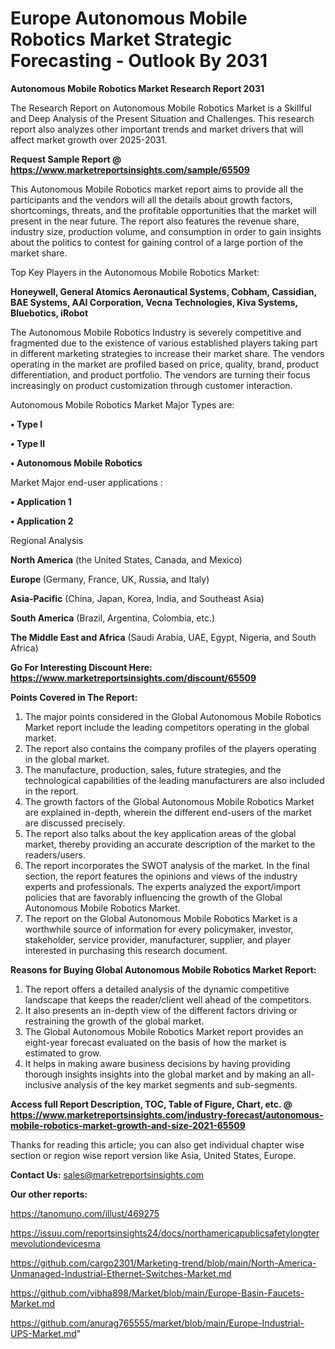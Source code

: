 # Europe Autonomous Mobile Robotics Market Strategic Forecasting - Outlook By 2031

<strong>Autonomous Mobile Robotics Market Research Report 2031</strong>

The Research Report on Autonomous Mobile Robotics Market is a Skillful and Deep Analysis of the Present Situation and Challenges. This research report also analyzes other important trends and market drivers that will affect market growth over 2025-2031.

<strong>Request Sample Report @ <a href=https://www.marketreportsinsights.com/sample/65509>https://www.marketreportsinsights.com/sample/65509</a></strong>

This Autonomous Mobile Robotics market report aims to provide all the participants and the vendors will all the details about growth factors, shortcomings, threats, and the profitable opportunities that the market will present in the near future. The report also features the revenue share, industry size, production volume, and consumption in order to gain insights about the politics to contest for gaining control of a large portion of the market share.

Top Key Players in the Autonomous Mobile Robotics Market:

<strong>Honeywell, General Atomics Aeronautical Systems, Cobham, Cassidian, BAE Systems, AAI Corporation, Vecna Technologies, Kiva Systems, Bluebotics, iRobot</strong>

The Autonomous Mobile Robotics Industry is severely competitive and fragmented due to the existence of various established players taking part in different marketing strategies to increase their market share. The vendors operating in the market are profiled based on price, quality, brand, product differentiation, and product portfolio. The vendors are turning their focus increasingly on product customization through customer interaction.

Autonomous Mobile Robotics Market Major Types are:

<strong>• Type I

• Type II

• Autonomous Mobile Robotics</strong>

Market Major end-user applications :

<strong>• Application 1

• Application 2</strong>

Regional Analysis

</u><strong><b>North America</b></strong> (the United States, Canada, and Mexico)

<strong><b>Europe </b></strong>(Germany, France, UK, Russia, and Italy)

<strong><b>Asia-Pacific</b></strong> (China, Japan, Korea, India, and Southeast Asia)

<strong><b>South America</b></strong> (Brazil, Argentina, Colombia, etc.)

<strong><b>The Middle East and Africa</b></strong> (Saudi Arabia, UAE, Egypt, Nigeria, and South Africa)

<strong>Go For Interesting Discount Here: <a href=https://www.marketreportsinsights.com/discount/65509>https://www.marketreportsinsights.com/discount/65509</a></strong>

<strong>Points Covered in The Report:</strong>
<ol>
  <li>The major points considered in the Global Autonomous Mobile Robotics Market report include the leading competitors operating in the global market.</li>
  <li>The report also contains the company profiles of the players operating in the global market.</li>
  <li>The manufacture, production, sales, future strategies, and the technological capabilities of the leading manufacturers are also included in the report.</li>
  <li>The growth factors of the Global Autonomous Mobile Robotics Market are explained in-depth, wherein the different end-users of the market are discussed precisely.</li>
  <li>The report also talks about the key application areas of the global market, thereby providing an accurate description of the market to the readers/users.</li>
  <li>The report incorporates the SWOT analysis of the market. In the final section, the report features the opinions and views of the industry experts and professionals. The experts analyzed the export/import policies that are favorably influencing the growth of the Global Autonomous Mobile Robotics Market.</li>
  <li>The report on the Global Autonomous Mobile Robotics Market is a worthwhile source of information for every policymaker, investor, stakeholder, service provider, manufacturer, supplier, and player interested in purchasing this research document.</li>
</ol>
<strong>Reasons for Buying Global Autonomous Mobile Robotics Market Report:</strong>

<ol>
  <li>The report offers a detailed analysis of the dynamic competitive landscape that keeps the reader/client well ahead of the competitors.</li>
  <li>It also presents an in-depth view of the different factors driving or restraining the growth of the global market.</li>
  <li>The Global Autonomous Mobile Robotics Market report provides an eight-year forecast evaluated on the basis of how the market is estimated to grow.</li>
  <li>It helps in making aware business decisions by having providing thorough insights insights into the global market and by making an all-inclusive analysis of the key market segments and sub-segments.</li>
</ol>
<strong>Access full Report Description, TOC, Table of Figure, Chart, etc. @ <a href=https://www.marketreportsinsights.com/industry-forecast/autonomous-mobile-robotics-market-growth-and-size-2021-65509>https://www.marketreportsinsights.com/industry-forecast/autonomous-mobile-robotics-market-growth-and-size-2021-65509</a></strong>


Thanks for reading this article; you can also get individual chapter wise section or region wise report version like Asia, United States, Europe.

<strong>Contact Us:</strong>
sales@marketreportsinsights.com

<strong>Our other reports:</strong>

<a href=https://tanomuno.com/illust/469275>https://tanomuno.com/illust/469275</a>

<a href=https://issuu.com/reportsinsights24/docs/northamericapublicsafetylongtermevolutiondevicesma>https://issuu.com/reportsinsights24/docs/northamericapublicsafetylongtermevolutiondevicesma</a>

<a href=https://github.com/cargo2301/Marketing-trend/blob/main/North-America-Unmanaged-Industrial-Ethernet-Switches-Market.md>https://github.com/cargo2301/Marketing-trend/blob/main/North-America-Unmanaged-Industrial-Ethernet-Switches-Market.md</a>

<a href=https://github.com/vibha898/Market/blob/main/Europe-Basin-Faucets-Market.md>https://github.com/vibha898/Market/blob/main/Europe-Basin-Faucets-Market.md</a>

<a href=https://github.com/anurag765555/market/blob/main/Europe-Industrial-UPS-Market.md>https://github.com/anurag765555/market/blob/main/Europe-Industrial-UPS-Market.md</a>"

